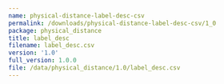 ```yaml
---
name: physical-distance-label-desc-csv
permalink: /downloads/physical-distance-label-desc-csv/1_0
package: physical_distance
title: label_desc
filename: label_desc.csv
version: '1.0'
full_version: 1.0.0
file: /data/physical_distance/1.0/label_desc.csv
---
```


